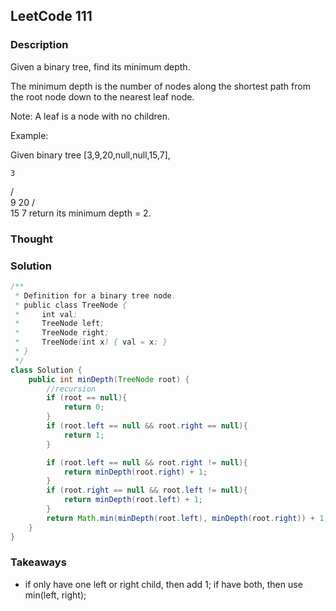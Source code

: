 ## LeetCode 111

### Description
Given a binary tree, find its minimum depth.

The minimum depth is the number of nodes along the shortest path from the root node down to the nearest leaf node.

Note: A leaf is a node with no children.

Example:

Given binary tree [3,9,20,null,null,15,7],

    3
   / \
  9  20
    /  \
   15   7
return its minimum depth = 2.

### Thought


### Solution
```java
/**
 * Definition for a binary tree node.
 * public class TreeNode {
 *     int val;
 *     TreeNode left;
 *     TreeNode right;
 *     TreeNode(int x) { val = x; }
 * }
 */
class Solution {
    public int minDepth(TreeNode root) {
        //recursion
        if (root == null){
            return 0;
        }
        if (root.left == null && root.right == null){
            return 1;
        }

        if (root.left == null && root.right != null){
            return minDepth(root.right) + 1;
        }
        if (root.right == null && root.left != null){
            return minDepth(root.left) + 1;
        }
        return Math.min(minDepth(root.left), minDepth(root.right)) + 1;
    }   
}
```

### Takeaways
* if only have one left or right child, then add 1; if have both, then use min(left, right);
